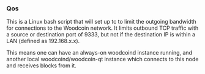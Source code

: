 ### Qos ###

This is a Linux bash script that will set up tc to limit the outgoing bandwidth for connections to the Woodcoin network. It limits outbound TCP traffic with a source or destination port of 9333, but not if the destination IP is within a LAN (defined as 192.168.x.x).

This means one can have an always-on woodcoind instance running, and another local woodcoind/woodcoin-qt instance which connects to this node and receives blocks from it.
